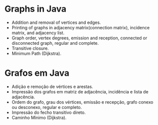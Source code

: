# Graphs in Java

  - Addition and removal of vertices and edges.
  - Printing of graphs in adjacency matrix(connection matrix), incidence matrix, and adjacency list.
  - Graph order, vertex degrees, emission and reception, connected or disconnected graph, regular and complete.
  - Transitive closure.
  - Minimum Path (Dijkstra).



# Grafos em Java

- Adição e remoção de vértices e arestas.
- Impressão dos grafos em matriz de adjacência, incidência e lista de adjacência.
- Ordem do grafo, grau dos vértices, emissão e recepção, grafo conexo ou desconexo, regular e completo.
- Impressão do fecho transitivo direto.
- Caminho Mínimo (Dijkstra).
